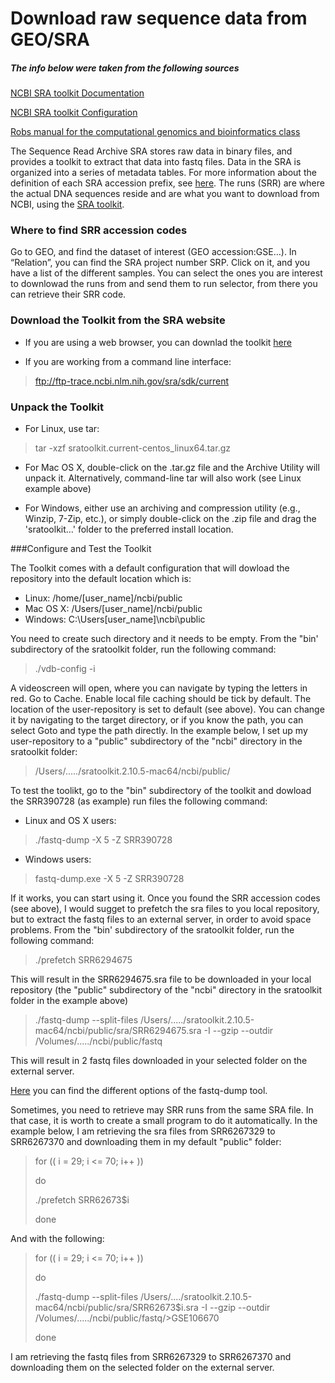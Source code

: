# **Download raw sequence data from GEO/SRA**

##### The info below were taken from the following sources

[NCBI SRA toolkit Documentation](http://www.ncbi.nlm.nih.gov/Traces/sra/sra.cgi?view=toolkit_doc)

[NCBI SRA toolkit Configuration](https://github.com/ncbi/sra-tools/wiki/05.-Toolkit-Configuration)

[Robs manual for the computational genomics and bioinformatics class](https://linsalrob.github.io/ComputationalGenomicsManual/Databases/SRA.html)

The Sequence Read Archive SRA stores raw data in binary files, and provides a toolkit to extract that data into fastq files. Data in the SRA is organized into a series of metadata tables. For more information about the definition of each SRA accession prefix, see [here](https://www.ncbi.nlm.nih.gov/books/NBK56913/#search.what_do_the_different_sra_accessi). The runs (SRR) are where the actual DNA sequences reside and are what you want to download from NCBI, using the [SRA toolkit](http://www.ncbi.nlm.nih.gov/Traces/sra/sra.cgi?view=toolkit_doc).

### Where to find SRR accession codes
Go to GEO, and find the dataset of interest (GEO accession:GSE…). In “Relation”, you can find the SRA project number SRP. Click on it, and you have a list of the different samples. You can select the ones you are interest to downlowad the runs from and send them to run selector, from there you can retrieve their SRR code.


### Download the Toolkit from the SRA website

* If you are using a web browser, you can downlad the toolkit [here](https://www.ncbi.nlm.nih.gov/Traces/sra/?view=software)

*	If you are working from a command line interface: 
> ftp://ftp-trace.ncbi.nlm.nih.gov/sra/sdk/current


### Unpack the Toolkit
* For Linux, use tar:
> tar -xzf sratoolkit.current-centos_linux64.tar.gz

* For Mac OS X, double-click on the .tar.gz file and the Archive Utility will unpack it. Alternatively, command-line tar will also work (see Linux example above)

* For Windows, either use an archiving and compression utility (e.g., Winzip, 7-Zip, etc.), or simply double-click on the .zip file and drag the 'sratoolkit...' folder to the preferred install location.


###Configure and Test the Toolkit

The Toolkit comes with a default configuration that will dowload the repository into the default location which is:

* Linux: /home/[user_name]/ncbi/public
* Mac OS X: /Users/[user_name]/ncbi/public
* Windows: C:\Users\[user_name]\ncbi\public

You need to create such directory and it needs to be empty.
From the "bin' subdirectory of the sratoolkit folder, run the following command:

> ./vdb-config -i

A videoscreen will open, where you can navigate by typing the letters in red. Go to Cache. Enable local file caching should be tick by default. The location of the user-repository is set to default (see above). You can change it by navigating to the target directory, or if you know the path, you can select Goto and type the path directly.
In the example below, I set up my user-repository to a "public" subdirectory of the "ncbi" directory in the sratoolkit folder: 

> /Users/...../sratoolkit.2.10.5-mac64/ncbi/public/


To test the toolikt, go to the "bin" subdirectory of the toolkit and dowload the SRR390728 (as example) run files the following command:

* Linux and OS X users:
> ./fastq-dump -X 5 -Z SRR390728

* Windows users:
> fastq-dump.exe -X 5 -Z SRR390728


If it works, you can start using it. Once you found the SRR accession codes (see above), I would sugget to prefetch the sra files to you local repository, but to extract the fastq files to an external server, in order to avoid space problems.
From the "bin' subdirectory of the sratoolkit folder, run the following command:

> ./prefetch SRR6294675

This will result in the SRR6294675.sra file to be downloaded in your local repository (the "public" subdirectory of the "ncbi" directory in the sratoolkit folder in the example above)

> ./fastq-dump --split-files /Users/...../sratoolkit.2.10.5-mac64/ncbi/public/sra/SRR6294675.sra -I --gzip --outdir /Volumes/...../ncbi/public/fastq

This will result in 2 fastq files downloaded in your selected folder on the external server.


[Here](https://ncbi.github.io/sra-tools/fastq-dump.html) you can find the different options of the fastq-dump tool.

Sometimes, you need to retrieve may SRR runs from the same SRA file. In that case, it is worth to create a small program to do it automatically. In the example below, I am retrieving the sra files from SRR6267329 to SRR6267370 and downloading them in my default "public" folder:

>for (( i = 29; i <= 70; i++ ))
>
>do
>
>./prefetch SRR62673$i
>
>done

And with the following:

>for (( i = 29; i <= 70; i++ ))
>
>do
>
>./fastq-dump --split-files /Users/..../sratoolkit.2.10.5-mac64/ncbi/public/sra/SRR62673$i.sra -I --gzip --outdir /Volumes/...../ncbi/public/fastq/>GSE106670
>
>done

I am retrieving the fastq files from SRR6267329 to SRR6267370 and downloading them on the selected folder on the external server.

